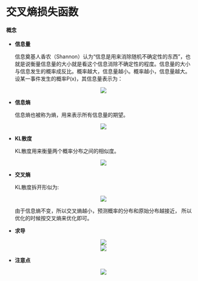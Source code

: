 # 交叉熵损失函数
#### 概念
- **信息量**

    信息奠基人香农（Shannon）认为“信息是用来消除随机不确定性的东西”，也就是说衡量信息量的大小就是看这个信息消除不确定性的程度。信息量的大小与信息发生的概率成反比。概率越大，信息量越小。概率越小，信息量越大。设某一事件发生的概率P(x)，其信息量表示为：

    <div align=center>
    <img src="https://note.youdao.com/yws/api/personal/file/WEB43865a50e667357d7e3c76c6e5ca2925?method=download&shareKey=cc7412b513b9082f1b5e0a914b839cf0"/>
    </div>

- **信息熵**

    信息熵也被称为熵，用来表示所有信息量的期望。

    <div align=center>
    <img src="https://note.youdao.com/yws/api/personal/file/WEB505be12d9b1a508cb0de63b417f5b0f4?method=download&shareKey=6b75738730cfb3e3d9c4c371659593a9"/>
    </div>

- **KL散度**

    KL散度用来衡量两个概率分布之间的相似度。
    
    <div align=center>
    <img src="https://note.youdao.com/yws/api/personal/file/WEB379be4d981ba3fcce75c63b7af0b1d07?method=download&shareKey=e018141b3d97eab0a27ea090138f220c"/>
    </div>

- **交叉熵**

    KL散度拆开形似为:
    
    <div align=center>
    <img src="https://note.youdao.com/yws/api/personal/file/WEB120a9162659849b4353c86730d6766d8?method=download&shareKey=d2f05aefbf8ee31660ec9087811dd006"/>
    </div>
    
    由于信息熵不变，所以交叉熵越小，预测概率的分布和原始分布越接近，
    所以优化的时候按交叉熵来优化即可。

- **求导**
  
    <div align=center>
    <img src="https://note.youdao.com/yws/api/personal/file/WEB58f679cdda0c6d980b6061aa2d3605c5?method=download&shareKey=6def5966c6ae6ac11c80a0aa0df0c502"/>
    </div>
    
    <div align=center>
    <img src="https://note.youdao.com/yws/api/personal/file/WEBecf8c8b46adf066b1ad6d7af3551eda8?method=download&shareKey=c4e86c520003b76da19706dbe2a2c753"/>
    </div>
    
- **注意点**

    <div align=center>
    <img src="https://note.youdao.com/yws/api/personal/file/WEBd1606f00dd274a37853c99cee3c42612?method=download&shareKey=02eee18c45f3ef900a3cec81a2060bfb"/>
    </div>

